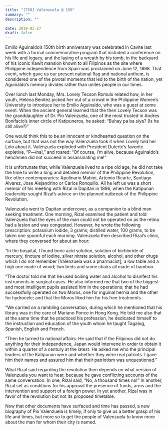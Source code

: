 ```yaml
---
title: "[758] Valenzuela @ 150"
summary: ""
description: ""

date: 2019-03-27
draft: false
---
```


Emilio Aguinaldo’s 150th birth anniversary was celebrated in Cavite last week with a formal commemorative program that included a conference on his life and legacy, and the laying of a wreath by his tomb, in the backyard of his iconic Kawit mansion known to all Filipinos as the site where Philippine independence from Spain was proclaimed on June 12, 1898. That event, which gave us our present national flag and national anthem, is considered one of the pivotal moments that led to the birth of the nation, yet Aguinaldo’s memory divides rather than unites people in our times.

Over lunch last Monday, Mrs. Lovely Tecson Romulo related how, in her youth, Helena Benitez picked her out of a crowd in the Philippine Women’s University to introduce her to Emilio Aguinaldo, who was a guest at some event. When the ancient general learned that the then Lovely Tecson was the granddaughter of Dr. Pio Valenzuela, one of the most trusted in Andres Bonifacio’s inner circle of Katipuneros, he asked: “Buhay pa ba siya? (Is he still alive?)”

One would think this to be an innocent or kindhearted question on the surface, but that was not the way Valenzuela took it when Lovely told her Lolo about it. Valenzuela exploded with President Duterte’s favorite expletive, “P—ina!,” and roared: “Of course, I’m alive, because Aguinaldo’s henchmen did not succeed in assassinating me!”

It is unfortunate that, while Valenzuela lived to a ripe old age, he did not take the time to write a long and detailed memoir of the Philippine Revolution, like other contemporaries: Apolinario Mabini, Artemio Ricarte, Santiago Alvarez, Jose Alejandrino or Carlos Ronquillo. All he left us was a short memoir of his meeting with Rizal in Dapitan in 1896, when the Katipunan leadership sought Rizal’s advice on the planned outbreak of the Philippine Revolution.

Valenzuela went to Dapitan undercover, as a companion to a blind man seeking treatment. One morning, Rizal examined the patient and told Valenzuela that the eyes of the man could not be operated on as the retina had a lesion and was congested. However, he wrote the following prescription: potassium iodide, 3 grams; distilled water, 100 grams, to be taken one spoonful each morning. Valenzuela then described Rizal’s clinic, where they conversed for about an hour:

“In the hospital, I found boric acid solution, solution of bichloride of mercury, tincture of iodine, silver nitrate solution, alcohol, and other drugs which I do not remember [Valenzuela was a pharmacist]; a low table and a high one made of wood; two beds and some chairs all made of bamboo.

“The doctor told me that he used boiling water and alcohol to disinfect his instruments in surgical cases. He also informed me that two of the biggest and most intelligent pupils assisted him in the operations; that he had successfully operated on two Moros, one for inguinal hernia and the other for hydrocele; and that the Moros liked him for his free treatments.

“We carried on a rambling conversation, during which he mentioned that his library was in the care of Mariano Ponce in Hong Kong. He told me also that at the same time that he practiced his profession, he dedicated himself to the instruction and education of the youth whom he taught Tagalog, Spanish, English and French.

“Then he turned to national affairs. He said that if the Filipinos did not do anything for their independence, Japan would intervene in order to obtain it within a quarter of a century at the latest. He asked me who the principal leaders of the Katipunan were and whether they were real patriots. I gave him their names and assured him that their patriotism was unquestioned.”

What Rizal said regarding the revolution then depends on what version of Valenzuela you want to hear, because he gave conflicting accounts of the same conversation. In one, Rizal said, “No, a thousand times no!” In another, Rizal set as conditions for his approval the presence of funds, arms and the intervention and support of a foreign power. In yet another, Rizal was in favor of the revolution but not its proposed timetable.

Now that other documents have surfaced and time has passed, a new biography of Pio Valenzuela is timely, if only to give us a better grasp of his life and times, but more so to get the people of Valenzuela to know more about the man for whom their city is named.
